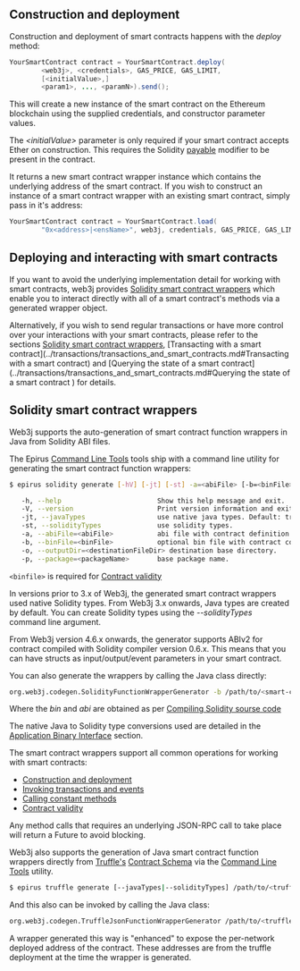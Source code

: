 Construction and deployment
---------------------------

Construction and deployment of smart contracts happens with the *deploy* method:

```java
YourSmartContract contract = YourSmartContract.deploy(
        <web3j>, <credentials>, GAS_PRICE, GAS_LIMIT,
        [<initialValue>,]
        <param1>, ..., <paramN>).send();
```

This will create a new instance of the smart contract on the Ethereum blockchain using the supplied credentials, and constructor parameter values.

The *<initialValue\>* parameter is only required if your smart contract accepts Ether on construction. This requires the Solidity [payable](https://solidity.readthedocs.io/en/v0.5.10/contracts.html#function-modifiers) modifier to be present in the contract.

It returns a new smart contract wrapper instance which contains the underlying address of the smart contract. If you wish to construct an instance of a smart contract wrapper with an existing smart contract,
simply pass in it's address:

```java
YourSmartContract contract = YourSmartContract.load(
        "0x<address>|<ensName>", web3j, credentials, GAS_PRICE, GAS_LIMIT);
```

Deploying and interacting with smart contracts
----------------------------------------------

If you want to avoid the underlying implementation detail for working with smart contracts, web3j provides [Solidity smart contract wrappers](#solidity-smart-contract-wrappers) which enable you to interact directly with all of a smart contract's methods via a generated wrapper object.

Alternatively, if you wish to send regular transactions or have more control over your interactions with your smart contracts, please refer to the sections [Solidity smart contract wrappers](#solidity-smart-contract-wrappers), [Transacting with a smart contract](../transactions/transactions_and_smart_contracts.md#Transacting with a smart contract) and [Querying the state of a smart contract](../transactions/transactions_and_smart_contracts.md#Querying the state of a smart contract ) for details.


Solidity smart contract wrappers
--------------------------------

Web3j supports the auto-generation of smart contract function wrappers in Java from Solidity ABI files.

The Epirus [Command Line Tools](https://docs.epirus.io/sdk/cli/) tools ship with a command line utility for generating the smart contract function wrappers:

``` bash
$ epirus solidity generate [-hV] [-jt] [-st] -a=<abiFile> [-b=<binFile>] -o=<destinationFileDir> -p=<packageName>

   -h, --help                        Show this help message and exit.
   -V, --version                     Print version information and exit.
   -jt, --javaTypes                  use native java types. Default: true
   -st, --solidityTypes              use solidity types.
   -a, --abiFile=<abiFile>           abi file with contract definition.
   -b, --binFile=<binFile>           optional bin file with contract compiled code in order to generate deploy methods.
   -o, --outputDir=<destinationFileDir> destination base directory.
   -p, --package=<packageName>       base package name.
```

`<binfile>` is required for [Contract validity](contract_validity.md)

In versions prior to 3.x of Web3j, the generated smart contract wrappers used native Solidity types. From Web3j 3.x onwards, Java types are created by default. You can create Solidity types using the *--solidityTypes* command line argument.

From Web3j version 4.6.x onwards, the generator supports ABIv2 for contract compiled with Solidity compiler version 0.6.x. This means that you can have structs as input/output/event parameters in your smart contract.

You can also generate the wrappers by calling the Java class directly:

``` bash
org.web3j.codegen.SolidityFunctionWrapperGenerator -b /path/to/<smart-contract>.bin -a /path/to/<smart-contract>.abi -o /path/to/src/main/java -p com.your.organisation.name
```

Where the *bin* and *abi* are obtained as per [Compiling Solidity sourse code](compiling_solidity.md#compiling-solidity-source-code)

The native Java to Solidity type conversions used are detailed in the [Application Binary Interface](application_binary_interface.md) section.

The smart contract wrappers support all common operations for working with smart contracts:

-   [Construction and deployment](construction_and_deployment.md)
-   [Invoking transactions and events](interacting_with_smart_contract.md#invoking-transactions-and-events)
-   [Calling constant methods](interacting_with_smart_contract.md#calling-constant-methods)
-   [Contract validity](contract_validity.md)

Any method calls that requires an underlying JSON-RPC call to take place will return a Future to avoid blocking.

Web3j also supports the generation of Java smart contract function wrappers directly from [Truffle's](http://truffleframework.com/) [Contract
Schema](https://github.com/trufflesuite/truffle-contract-schema) via the [Command Line Tools](https://docs.epirus.io/sdk/cli/#solidity-smart-contract-wrapper-generator) utility.

``` bash
$ epirus truffle generate [--javaTypes|--solidityTypes] /path/to/<truffle-smart-contract-output>.json -o /path/to/src/main/java -p com.your.organisation.name
```

And this also can be invoked by calling the Java class:

``` bash
org.web3j.codegen.TruffleJsonFunctionWrapperGenerator /path/to/<truffle-smart-contract-output>.json -o /path/to/src/main/java -p com.your.organisation.name
```

A wrapper generated this way is "enhanced" to expose the per-network deployed address of the contract. These addresses are from the truffle deployment at the time the wrapper is generated.


